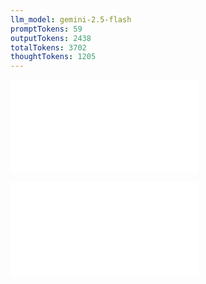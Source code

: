 ```yaml
---
llm_model: gemini-2.5-flash
promptTokens: 59
outputTokens: 2438
totalTokens: 3702
thoughtTokens: 1205
---
```


![@](steps/prompt.088d1b13.md)

![@](steps/response.9a4898fb.md)